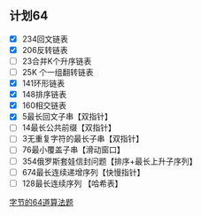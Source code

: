 <!--
 * @Author: ZYH
 * @Email: 1522302196@qq.com
 * @GiteeId: colincclala
 * @Date: 2022-04-26 17:43:44
 * @LastEditTime: 2022-04-26 17:47:23
 * @Description: 
 * 
-->
## 计划64

 - [x] 234回文链表
 - [x] 206反转链表
 - [ ] 23合并K个升序链表
 - [ ] 25K 个一组翻转链表
 - [x] 141环形链表
 - [x] 148排序链表
 - [x] 160相交链表
 - [x] 5最长回文子串【双指针】
 - [ ] 14最长公共前缀【双指针】
 - [ ] 3无重复字符的最长子串【双指针】
 - [ ] 76最小覆盖子串【滑动窗口】
 - [ ] 354俄罗斯套娃信封问题【排序+最长上升子序列】
 - [ ] 674最长连续递增序列【快慢指针】
 - [ ] 128最长连续序列 【哈希表】

[字节的64道算法题](https://juejin.cn/post/6947842412102287373)

